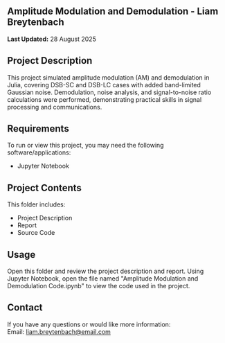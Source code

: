 ## Amplitude Modulation and Demodulation - Liam Breytenbach
**Last Updated:** 28 August 2025  

## Project Description
This project simulated amplitude modulation (AM) and demodulation in Julia, covering DSB-SC and DSB-LC cases with added band-limited Gaussian noise. Demodulation, noise analysis, and signal-to-noise ratio calculations were performed, demonstrating practical skills in signal processing and communications.

## Requirements
To run or view this project, you may need the following software/applications:
- Jupyter Notebook

## Project Contents
This folder includes:
- Project Description
- Report
- Source Code

## Usage
Open this folder and review the project description and report. Using Jupyter Notebook, open the file named "Amplitude Modulation and Demodulation Code.ipynb" to view the code used in the project.

## Contact
If you have any questions or would like more information:  
Email: liam.breytenbach@email.com  
